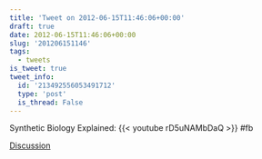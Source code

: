 ```yaml
---
title: 'Tweet on 2012-06-15T11:46:06+00:00'
draft: true
date: 2012-06-15T11:46:06+00:00
slug: '201206151146'
tags:
  - tweets
is_tweet: true
tweet_info:
  id: '213492556053491712'
  type: 'post'
  is_thread: False
---
```




Synthetic Biology Explained: {{< youtube rD5uNAMbDaQ >}} #fb

[Discussion](https://x.com/sytelus/status/213492556053491712)
